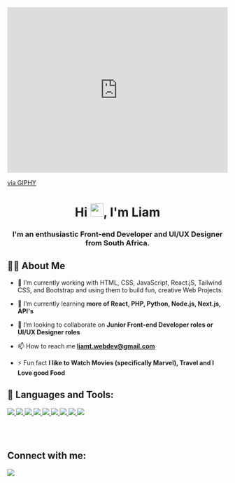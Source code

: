<div style="width:100%;height:0;padding-bottom:75%;position:relative;"><iframe src="https://giphy.com/embed/qgQUggAC3Pfv687qPC" width="100%" height="100%" style="position:absolute" frameBorder="0" class="giphy-embed" allowFullScreen></iframe></div><p><a href="https://giphy.com/gifs/dommespace-domme-space-programador-qgQUggAC3Pfv687qPC">via GIPHY</a></p></div>

<h1 align="center">Hi <img src="https://raw.githubusercontent.com/MartinHeinz/MartinHeinz/master/wave.gif" width="30px">, I'm Liam</h1>
<h3 align="center">I'm an enthusiastic Front-end Developer and UI/UX Designer from South Africa.</h3>


## 🙋‍♂️ About Me

- 🔭 I’m currently working with HTML, CSS, JavaScript, React.jS, Tailwind CSS, and Bootstrap and using them to build fun, creative Web Projects.

- 🌱 I’m currently learning **more of React, PHP, Python, Node.js, Next.js, API's**

- 👯 I’m looking to collaborate on **Junior Front-end Developer roles or UI/UX Designer roles**

- 📫 How to reach me **liamt.webdev@gmail.com**

- ⚡ Fun fact **I like to Watch Movies (specifically Marvel), Travel and I Love good Food**

## 🚀 Languages and Tools: 

<p align="left"> 
    <a href="https://www.w3.org/html/" target="_blank"> <img src="https://img.icons8.com/color/48/000000/html-5.png"/> </a> 
    <a href="https://www.w3schools.com/css/" target="_blank"> <img src="https://img.icons8.com/color/48/000000/css3.png"/> </a> 
    <a href="https://developer.mozilla.org/en-US/docs/Web/JavaScript" target="_blank"> <img src="https://img.icons8.com/color/48/000000/javascript.png"/> </a> 
    <a href="https://reactjs.org/" target="_blank"> <img src="https://cdn.iconscout.com/icon/free/png-512/free-react-3-1175109.png?f=avif&w=256"/> </a>
    <a href="https://vuejs.org" target="_blank"> <img src="https://icons8.com/icon/dzfo6UeXW9h7/vue.js-an-open-source-javascript-framework-for-building-user-interfaces-and-single-page-applications"/> </a>
    <a href="https://getbootstrap.com" target="_blank"> <img src="https://img.icons8.com/color/48/000000/bootstrap.png"/> </a> 
    <a href="https://tailwindcss.com" target="_blank"> <img src="https://img.icons8.com/color/48/000000/tailwindcss.png"/> </a> 
    <a href="https://www.python.org" target="_blank"> <img src="https://img.icons8.com/color/48/000000/python.png"/> </a> 
    <a href="https://www.mysql.com" target="_blank"> <img src="https://img.icons8.com/color/48/000000/mysql.png"> </a>
</p>

<br/>
<br/>

## Connect with me:
<p align="left">

<a href = "https://www.linkedin.com/in/liam-thomas21/"><img src="https://img.icons8.com/fluent/48/000000/linkedin.png"/></a>

</p>

